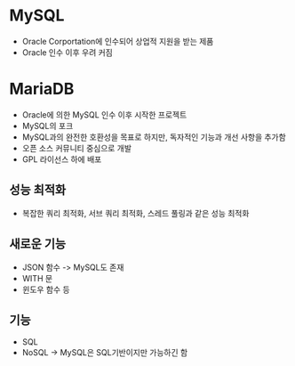 # MySQL
- Oracle Corportation에 인수되어 상업적 지원을 받는 제품
- Oracle 인수 이후 우려 커짐

# MariaDB
- Oracle에 의한 MySQL 인수 이후 시작한 프로젝트
- MySQL의 포크
- MySQL과의 완전한 호환성을 목표로 하지만, 독자적인 기능과 개선 사항을 추가함
- 오픈 소스 커뮤니티 중심으로 개발
- GPL 라이선스 하에 배포

## 성능 최적화
- 복잡한 쿼리 최적화, 서브 쿼리 최적화, 스레드 풀링과 같은 성능 최적화

## 새로운 기능
- JSON 함수 -> MySQL도 존재
- WITH 문
- 윈도우 함수 등

## 기능
- SQL
- NoSQL -> MySQL은 SQL기반이지만 가능하긴 함